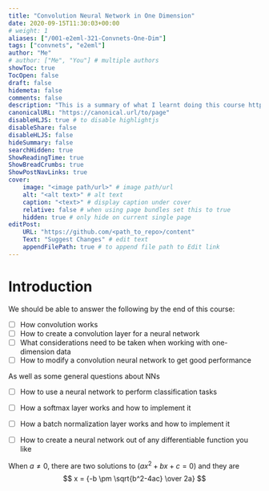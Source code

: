 ```yaml
---
title: "Convolution Neural Network in One Dimension"
date: 2020-09-15T11:30:03+00:00
# weight: 1
aliases: ["/001-e2eml-321-Convnets-One-Dim"]
tags: ["convnets", "e2eml"]
author: "Me"
# author: ["Me", "You"] # multiple authors
showToc: true
TocOpen: false
draft: false
hidemeta: false
comments: false
description: "This is a summary of what I learnt doing this course https://end-to-end-machine-learning.teachable.com/courses/776160/lectures/14555482"
canonicalURL: "https://canonical.url/to/page"
disableHLJS: true # to disable highlightjs
disableShare: false
disableHLJS: false
hideSummary: false
searchHidden: true
ShowReadingTime: true
ShowBreadCrumbs: true
ShowPostNavLinks: true
cover:
    image: "<image path/url>" # image path/url
    alt: "<alt text>" # alt text
    caption: "<text>" # display caption under cover
    relative: false # when using page bundles set this to true
    hidden: true # only hide on current single page
editPost:
    URL: "https://github.com/<path_to_repo>/content"
    Text: "Suggest Changes" # edit text
    appendFilePath: true # to append file path to Edit link
---
```



# Introduction


We should be able to answer the following by the end of this course:

- [ ] How convolution works
- [ ] How to create a convolution layer for a neural network
- [ ] What considerations need to be taken when working with one-dimension data
- [ ] How to modify a convolution neural network to get good performance

As well as some general questions about NNs

- [ ] How to use a neural network to perform classification tasks
- [ ] How a softmax layer works and how to implement it
- [ ] How a batch normalization layer works and how to implement it
- [ ] How to create a neural network out of any differentiable function you like


When $a \ne 0$, there are two solutions to $(ax^2 + bx + c = 0)$ and they are 
$$ x = {-b \pm \sqrt{b^2-4ac} \over 2a} $$
